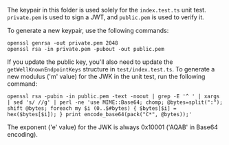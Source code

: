 The keypair in this folder is used solely for the `index.test.ts` unit test. `private.pem` is used to sign a JWT, and `public.pem` is used to verify it.

To generate a new keypair, use the following commands:

```
openssl genrsa -out private.pem 2048
openssl rsa -in private.pem -pubout -out public.pem
```

If you update the public key, you'll also need to update the `getWellKnownEndpointKeys` structure in `test/index.test.ts`. To generate a new modulus ('m' value) for the JWK in the unit test, run the following command:

```
openssl rsa -pubin -in public.pem -text -noout | grep -E '^ ' | xargs | sed 's/ //g' | perl -ne 'use MIME::Base64; chomp; @bytes=split(":"); shift @bytes; foreach my $i (0..$#bytes) { $bytes[$i] = hex($bytes[$i]); } print encode_base64(pack("C*", @bytes));'
```

The exponent ('e' value) for the JWK is always 0x10001 ('AQAB' in Base64 encoding).
